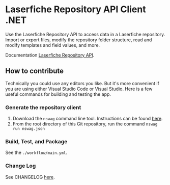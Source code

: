 # Laserfiche Repository API Client .NET

Use the Laserfiche Repository API to access data in a Laserfiche repository. Import or export files, modify the repository folder structure, read and modify templates and field values, and more.

Documentation [Laserfiche Repository API](https://developer.laserfiche.com/libraries.html).

## How to contribute

Technically you could use any editors you like. But it's more convenient if you are using either Visual Studio Code or Visual Studio. Here is a few useful commands for building and testing the app.

### Generate the repository client

1. Download the `nswag` command line tool. Instructions can be found [here](https://github.com/RicoSuter/NSwag/wiki/CommandLine).
2. From the root directory of this Git repository, run the command `nswag run nswag.json`

### Build, Test, and Package

See the `./workflow/main.yml`.

### Change Log

See CHANGELOG [here](https://github.com/Laserfiche/lf-repository-api-client-dotnet/blob/HEAD/CHANGELOG.md).